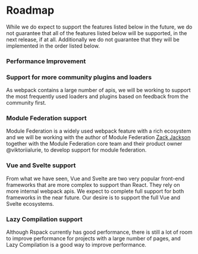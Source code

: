 # Roadmap

While we do expect to support the features listed below in the future, we do not guarantee that all of the features listed below will be supported, in the next release, if at all. Additionally we do not guarantee that they will be implemented in the order listed below.

### Performance Improvement

### Support for more community plugins and loaders

As webpack contains a large number of apis, we will be working to support the most frequently used loaders and plugins based on feedback from the community first.

### Module Federation support

Module Federation is a widely used webpack feature with a rich ecosystem and we will be working with the author of Module Federation [Zack Jackson](https://github.com/ScriptedAlchemy) together with the Module Federation core team and their product owner @viktoriialurie, to develop support for module federation.

### Vue and Svelte support

From what we have seen, Vue and Svelte are two very popular front-end frameworks that are more complex to support than React. They rely on more internal webpack apis. We expect to complete full support for both frameworks in the near future. Our desire is to support the full Vue and Svelte ecosystems.

### Lazy Compilation support

Although Rspack currently has good performance, there is still a lot of room to improve performance for projects with a large number of pages, and Lazy Compilation is a good way to improve performance.
